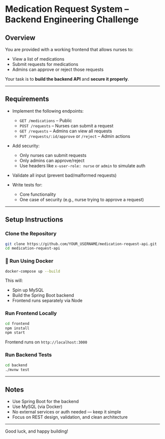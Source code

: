# Medication Request System – Backend Engineering Challenge

## Overview

You are provided with a working frontend that allows nurses to:
- View a list of medications
- Submit requests for medications
- Admins can approve or reject those requests

Your task is to **build the backend API** and **secure it properly**.

---

##  Requirements

- Implement the following endpoints:
  - `GET /medications` – Public
  - `POST /requests` – Nurses can submit a request
  - `GET /requests` – Admins can view all requests
  - `PUT /requests/:id/approve` or `/reject` – Admin actions

- Add security:
  - Only nurses can submit requests
  - Only admins can approve/reject
  - Use headers like `x-user-role: nurse` or `admin` to simulate auth

- Validate all input (prevent bad/malformed requests)

- Write tests for:
  - Core functionality
  - One case of security (e.g., nurse trying to approve a request)

---

## Setup Instructions

### Clone the Repository

```bash
git clone https://github.com/YOUR_USERNAME/medication-request-api.git
cd medication-request-api
```

### 🐳 Run Using Docker

```bash
docker-compose up --build
```

This will:
- Spin up MySQL
- Build the Spring Boot backend
- Frontend runs separately via Node

### Run Frontend Locally

```bash
cd frontend
npm install
npm start
```

Frontend runs on `http://localhost:3000`

###  Run Backend Tests

```bash
cd backend
./mvnw test
```

---

##  Notes

- Use Spring Boot for the backend
- Use MySQL (via Docker)
- No external services or auth needed — keep it simple
- Focus on REST design, validation, and clean architecture

---

Good luck, and happy building!
